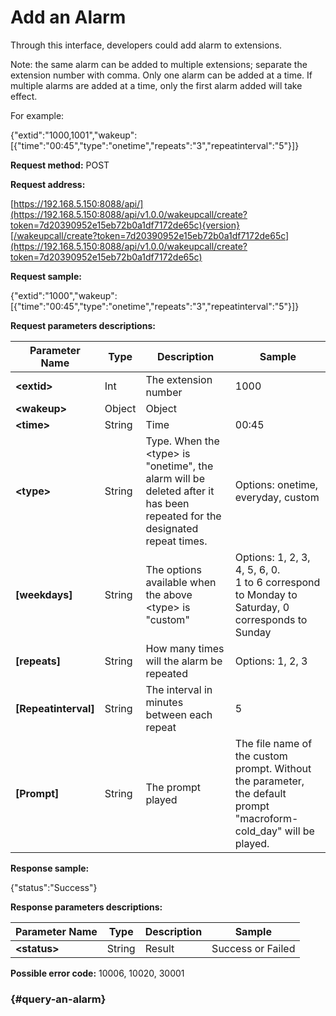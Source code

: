 # Add an Alarm

Through this interface, developers could add alarm to extensions.

Note: the same alarm can be added to multiple extensions; separate the extension number with comma. Only one alarm can be added at a time. If multiple alarms are added at a time, only the first alarm added will take effect.

For example:

{"extid":"1000,1001","wakeup":\[{"time":"00:45","type":"onetime","repeats":"3","repeatinterval":"5"}\]}

**Request method:** POST

**Request address:**

[https://192.168.5.150:8088/api/](https://192.168.5.150:8088/api/v1.0.0/wakeupcall/create?token=7d20390952e15eb72b0a1df7172de65c){version}[/wakeupcall/create?token=7d20390952e15eb72b0a1df7172de65c](https://192.168.5.150:8088/api/v1.0.0/wakeupcall/create?token=7d20390952e15eb72b0a1df7172de65c)

**Request sample:**

{"extid":"1000","wakeup":\[{"time":"00:45","type":"onetime","repeats":"3","repeatinterval":"5"}\]}

**Request parameters descriptions:**

| **Parameter Name** | **Type** | **Description** | **Sample** |
| --- | --- | --- | --- |
| **&lt;extid&gt;** | Int | The extension number | 1000 |
| **&lt;wakeup&gt;** | Object | Object |  |
| **&lt;time&gt;** | String | Time | 00:45 |
| **&lt;type&gt;** | String | Type. When the &lt;type&gt; is "onetime", the alarm will be deleted after it has been repeated for the designated repeat times. | Options: onetime, everyday, custom |
| **\[weekdays\]** | String | The options available when the above &lt;type&gt; is "custom" | Options: 1, 2, 3, 4, 5, 6, 0. <br>     1 to 6 correspond to Monday to Saturday, 0 corresponds to Sunday |
| **\[repeats\]** | String | How many times will the alarm be repeated | Options: 1, 2, 3 |
| **\[Repeatinterval\]** | String | The interval in minutes between each repeat | 5 |
| **\[Prompt\]** | String | The prompt played | The file name of the custom prompt. Without the parameter, the default prompt "macroform-cold\_day" will be played. |

**Response sample:**

{"status":"Success"}

**Response parameters descriptions:**

| **Parameter Name** | **Type** | **Description** | **Sample** |
| --- | --- | --- | --- |
| **&lt;status&gt;** | String | Result | Success or Failed |

**Possible error code:** 10006, 10020, 30001

###  {#query-an-alarm}




